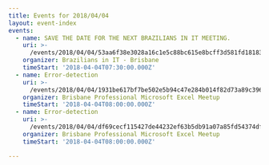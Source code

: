 ```yaml
---
title: Events for 2018/04/04
layout: event-index
events:
  - name: SAVE THE DATE FOR THE NEXT BRAZILIANS IN IT MEETING.
    uri: >-
      /events/2018/04/04/53aa6f38e3028a16c1e5c88bc615e8bcff3d581fd18183cc97a3ce7ff4a82a6e
    organizer: Brazilians in IT - Brisbane
    timeStart: '2018-04-04T07:30:00.000Z'
  - name: Error-detection
    uri: >-
      /events/2018/04/04/1931be617bf7be502e5b94c47e284b014f82d73a89c3961ff2ffe8084a493190
    organizer: Brisbane Professional Microsoft Excel Meetup
    timeStart: '2018-04-04T08:00:00.000Z'
  - name: Error-detection
    uri: >-
      /events/2018/04/04/df69cecf115427de44232ef63b5db91a07a85fd54374dfe6b6232f26eb0f5f27
    organizer: Brisbane Professional Microsoft Excel Meetup
    timeStart: '2018-04-04T08:00:00.000Z'

---
```

